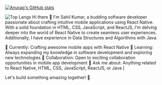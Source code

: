 [![Anurag's GitHub stats](https://github-readme-stats.vercel.app/api?username=sahilkumar6006)](https://github.com/sahilkumar6006/github-readme-stats)




![Top Langs](https://github-readme-stats.vercel.app/api/top-langs/?username=anuraghazra&layout=compact)
Hi there 👋
I'm Sahil Kumar, a budding software developer passionate about crafting intuitive mobile applications using React Native. With a solid foundation in HTML, CSS, JavaScript, and ReactJS, I'm delving deeper into the world of React Native to create seamless user experiences. Additionally, I have experience in Data Structures and Algorithms with Java.

🔭 Currently: Crafting awesome mobile apps with React Native
🌱 Learning: Always expanding my knowledge in software development and exploring new technologies
👯 Collaboration: Open to exciting collaboration opportunities in mobile app development
💬 Ask me about: Anything related to React Native, HTML, CSS, JavaScript, ReactJS, or Java
]


Let's build something amazing together! 🚀

